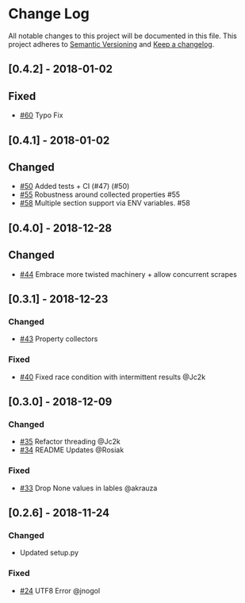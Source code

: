 # Change Log
All notable changes to this project will be documented in this file.
This project adheres to [Semantic Versioning](http://semver.org/) and [Keep a changelog](https://github.com/olivierlacan/keep-a-changelog).

 <!--next-version-placeholder-->

## [0.4.2] - 2018-01-02
## Fixed
- [#60](https://github.com/pryorda/vmware_exporter/pull/60) Typo Fix


## [0.4.1] - 2018-01-02
## Changed
- [#50](https://github.com/pryorda/vmware_exporter/pull/50) Added tests + CI (#47) (#50)
- [#55](https://github.com/pryorda/vmware_exporter/pull/55) Robustness around collected properties #55
- [#58](https://github.com/pryorda/vmware_exporter/pull/58) Multiple section support via ENV variables. #58

## [0.4.0] - 2018-12-28
## Changed
- [#44](https://github.com/pryorda/vmware_exporter/pull/44) Embrace more twisted machinery + allow concurrent scrapes

## [0.3.1] - 2018-12-23
### Changed
- [#43](https://github.com/pryorda/vmware_exporter/pull/43) Property collectors
### Fixed
- [#40](https://github.com/pryorda/vmware_exporter/pull/40) Fixed race condition with intermittent results @Jc2k

## [0.3.0] - 2018-12-09
### Changed
- [#35](https://github.com/pryorda/vmware_exporter/pull/35) Refactor threading @Jc2k
- [#34](https://github.com/pryorda/vmware_exporter/pull/34) README Updates @Rosiak
### Fixed
- [#33](https://github.com/pryorda/vmware_exporter/pull/33) Drop None values in lables @akrauza

## [0.2.6] - 2018-11-24
### Changed
- Updated setup.py

### Fixed
- [#24](https://github.com/pryorda/vmware_exporter/issues/24) UTF8 Error @jnogol
